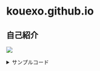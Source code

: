 # kouexo.github.io
## 自己紹介
![](/assets/images/chameleon.png)
<details><summary>サンプルコード</summary>

<p> 名前 <br>  
Kou
<p>主な使用言語 <br>  
Python
<p>使ったことがあるプログラミング言語 <br>
C PHP HTML/CSS 

:::note warn
注意
ほぼ忘れました
:::

</details>